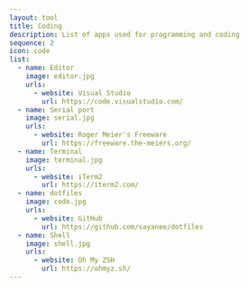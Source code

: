 ```yaml
---
layout: tool
title: Coding
description: List of apps used for programming and coding
sequence: 2
icon: code
list:
  - name: Editor
    image: editor.jpg
    urls:
      - website: Visual Studio
        url: https://code.visualstudio.com/
  - name: Serial port
    image: serial.jpg
    urls:
      - website: Roger Meier's Freeware
        url: https://freeware.the-meiers.org/
  - name: Terminal
    image: terminal.jpg
    urls:
      - website: iTerm2
        url: https://iterm2.com/
  - name: dotfiles
    image: code.jpg
    urls:
      - website: GitHub
        url: https://github.com/sayanee/dotfiles
  - name: Shell
    image: shell.jpg
    urls:
      - website: Oh My ZSH
        url: https://ohmyz.sh/
---
```

